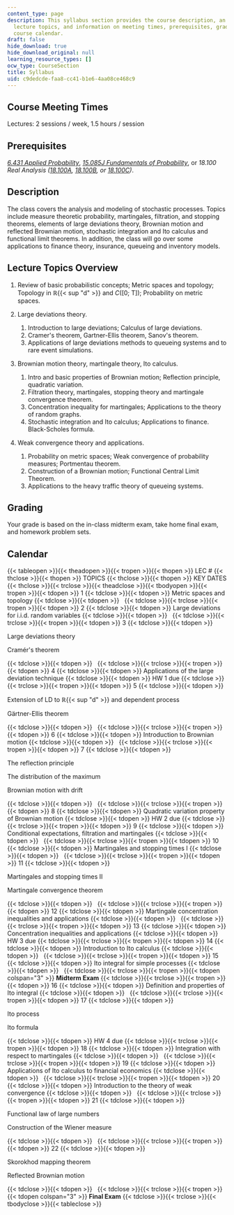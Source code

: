 ```yaml
---
content_type: page
description: This syllabus section provides the course description, an overview of
  lecture topics, and information on meeting times, prerequisites, grading, and the
  course calendar.
draft: false
hide_download: true
hide_download_original: null
learning_resource_types: []
ocw_type: CourseSection
title: Syllabus
uid: c9dedcde-faa8-cc41-b1e6-4aa08ce468c9
---
```

## Course Meeting Times

Lectures: 2 sessions / week, 1.5 hours / session

## Prerequisites

[*6.431 Applied Probability*](/courses/6-041-probabilistic-systems-analysis-and-applied-probability-fall-2010), [*15.085J Fundamentals of Probability*](/courses/6-436j-fundamentals-of-probability-fall-2018), or *18.100 Real Analysis (*[*18.100A*](/courses/18-100a-introduction-to-analysis-fall-2012)*,* [*18.100B*](/courses/18-100b-analysis-i-fall-2010)*, or* [*18.100C*](/courses/18-100c-real-analysis-fall-2012)*)*.

## Description

The class covers the analysis and modeling of stochastic processes. Topics include measure theoretic probability, martingales, filtration, and stopping theorems, elements of large deviations theory, Brownian motion and reflected Brownian motion, stochastic integration and Ito calculus and functional limit theorems. In addition, the class will go over some applications to finance theory, insurance, queueing and inventory models.

## Lecture Topics Overview

1. Review of basic probabilistic concepts; Metric spaces and topology; Topology in ℝ{{< sup "d" >}} and *C*(\[0; T\]); Probability on metric spaces.
2. Large deviations theory.     
      
    1. Introduction to large deviations; Calculus of large deviations.
    2. Cramer's theorem, Gartner-Ellis theorem, Sanov's theorem.
    3. Applications of large deviations methods to queueing systems and to rare event simulations.
3. Brownian motion theory, martingale theory, Ito calculus.     
      
    1. Intro and basic properties of Brownian motion; Reflection principle, quadratic variation.
    2. Filtration theory, martingales, stopping theory and martingale convergence theorem.
    3. Concentration inequality for martingales; Applications to the theory of random graphs.
    4. Stochastic integration and Ito calculus; Applications to finance. Black-Scholes formula.
4. Weak convergence theory and applications.     
      
    1. Probability on metric spaces; Weak convergence of probability measures; Portmentau theorem.
    2. Construction of a Brownian motion; Functional Central Limit Theorem.
    3. Applications to the heavy traffic theory of queueing systems.

## Grading

Your grade is based on the in-class midterm exam, take home final exam, and homework problem sets.

## Calendar

{{< tableopen >}}{{< theadopen >}}{{< tropen >}}{{< thopen >}}
LEC #
{{< thclose >}}{{< thopen >}}
TOPICS
{{< thclose >}}{{< thopen >}}
KEY DATES
{{< thclose >}}{{< trclose >}}{{< theadclose >}}{{< tbodyopen >}}{{< tropen >}}{{< tdopen >}}
1
{{< tdclose >}}{{< tdopen >}}
Metric spaces and topology
{{< tdclose >}}{{< tdopen >}}
 
{{< tdclose >}}{{< trclose >}}{{< tropen >}}{{< tdopen >}}
2
{{< tdclose >}}{{< tdopen >}}
Large deviations for i.i.d. random variables
{{< tdclose >}}{{< tdopen >}}
 
{{< tdclose >}}{{< trclose >}}{{< tropen >}}{{< tdopen >}}
3
{{< tdclose >}}{{< tdopen >}}

Large deviations theory

Cramér's theorem

{{< tdclose >}}{{< tdopen >}}
 
{{< tdclose >}}{{< trclose >}}{{< tropen >}}{{< tdopen >}}
4
{{< tdclose >}}{{< tdopen >}}
Applications of the large deviation technique
{{< tdclose >}}{{< tdopen >}}
HW 1 due
{{< tdclose >}}{{< trclose >}}{{< tropen >}}{{< tdopen >}}
5
{{< tdclose >}}{{< tdopen >}}

Extension of LD to ℝ{{< sup "d" >}} and dependent process

Gärtner-Ellis theorem

{{< tdclose >}}{{< tdopen >}}
 
{{< tdclose >}}{{< trclose >}}{{< tropen >}}{{< tdopen >}}
6
{{< tdclose >}}{{< tdopen >}}
Introduction to Brownian motion
{{< tdclose >}}{{< tdopen >}}
 
{{< tdclose >}}{{< trclose >}}{{< tropen >}}{{< tdopen >}}
7
{{< tdclose >}}{{< tdopen >}}

The reflection principle

The distribution of the maximum

Brownian motion with drift

{{< tdclose >}}{{< tdopen >}}
 
{{< tdclose >}}{{< trclose >}}{{< tropen >}}{{< tdopen >}}
8
{{< tdclose >}}{{< tdopen >}}
Quadratic variation property of Brownian motion
{{< tdclose >}}{{< tdopen >}}
HW 2 due
{{< tdclose >}}{{< trclose >}}{{< tropen >}}{{< tdopen >}}
9
{{< tdclose >}}{{< tdopen >}}
Conditional expectations, filtration and martingales
{{< tdclose >}}{{< tdopen >}}
 
{{< tdclose >}}{{< trclose >}}{{< tropen >}}{{< tdopen >}}
10
{{< tdclose >}}{{< tdopen >}}
Martingales and stopping times I
{{< tdclose >}}{{< tdopen >}}
 
{{< tdclose >}}{{< trclose >}}{{< tropen >}}{{< tdopen >}}
11
{{< tdclose >}}{{< tdopen >}}

Martingales and stopping times II

Martingale convergence theorem

{{< tdclose >}}{{< tdopen >}}
 
{{< tdclose >}}{{< trclose >}}{{< tropen >}}{{< tdopen >}}
12
{{< tdclose >}}{{< tdopen >}}
Martingale concentration inequalities and applications
{{< tdclose >}}{{< tdopen >}}
 
{{< tdclose >}}{{< trclose >}}{{< tropen >}}{{< tdopen >}}
13
{{< tdclose >}}{{< tdopen >}}
Concentration inequalities and applications
{{< tdclose >}}{{< tdopen >}}
HW 3 due
{{< tdclose >}}{{< trclose >}}{{< tropen >}}{{< tdopen >}}
14
{{< tdclose >}}{{< tdopen >}}
Introduction to Ito calculus
{{< tdclose >}}{{< tdopen >}}
 
{{< tdclose >}}{{< trclose >}}{{< tropen >}}{{< tdopen >}}
15
{{< tdclose >}}{{< tdopen >}}
Ito integral for simple processes
{{< tdclose >}}{{< tdopen >}}
 
{{< tdclose >}}{{< trclose >}}{{< tropen >}}{{< tdopen colspan="3" >}}
**Midterm Exam**
{{< tdclose >}}{{< trclose >}}{{< tropen >}}{{< tdopen >}}
16
{{< tdclose >}}{{< tdopen >}}
Definition and properties of Ito integral
{{< tdclose >}}{{< tdopen >}}
 
{{< tdclose >}}{{< trclose >}}{{< tropen >}}{{< tdopen >}}
17
{{< tdclose >}}{{< tdopen >}}

Ito process

Ito formula

{{< tdclose >}}{{< tdopen >}}
HW 4 due
{{< tdclose >}}{{< trclose >}}{{< tropen >}}{{< tdopen >}}
18
{{< tdclose >}}{{< tdopen >}}
Integration with respect to martingales
{{< tdclose >}}{{< tdopen >}}
 
{{< tdclose >}}{{< trclose >}}{{< tropen >}}{{< tdopen >}}
19
{{< tdclose >}}{{< tdopen >}}
Applications of Ito calculus to financial economics
{{< tdclose >}}{{< tdopen >}}
 
{{< tdclose >}}{{< trclose >}}{{< tropen >}}{{< tdopen >}}
20
{{< tdclose >}}{{< tdopen >}}
Introduction to the theory of weak convergence
{{< tdclose >}}{{< tdopen >}}
 
{{< tdclose >}}{{< trclose >}}{{< tropen >}}{{< tdopen >}}
21
{{< tdclose >}}{{< tdopen >}}

Functional law of large numbers

Construction of the Wiener measure

{{< tdclose >}}{{< tdopen >}}
 
{{< tdclose >}}{{< trclose >}}{{< tropen >}}{{< tdopen >}}
22
{{< tdclose >}}{{< tdopen >}}

Skorokhod mapping theorem

Reflected Brownian motion

{{< tdclose >}}{{< tdopen >}}
 
{{< tdclose >}}{{< trclose >}}{{< tropen >}}{{< tdopen colspan="3" >}}
**Final Exam**
{{< tdclose >}}{{< trclose >}}{{< tbodyclose >}}{{< tableclose >}}